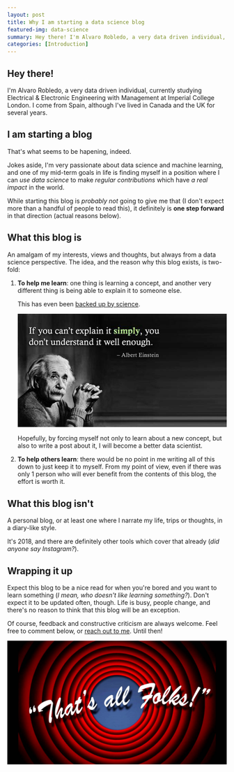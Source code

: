```yaml
---
layout: post
title: Why I am starting a data science blog
featured-img: data-science
summary: Hey there! I'm Alvaro Robledo, a very data driven individual, currently studying Electrical & Electronic Engineering with Management at Imperial College London. I'm very interested in data science and machine learning. Read more to find out!
categories: [Introduction]
---
```


## Hey there!

I'm Alvaro Robledo, a very data driven individual, currently studying Electrical & Electronic Engineering with Management at Imperial College London. I come from Spain, although I've lived in Canada and the UK for several years.

## I am starting a blog

That's what seems to be hapening, indeed.

Jokes aside, I'm very passionate about data science and machine learning, and one of my mid-term goals in life is finding myself in a position where I can *use data science* to make *regular contributions* which have *a real impact* in the world.

While starting this blog is *probably not* going to give me that (I don't expect more than a handful of people to read this), it definitely is **one step forward** in that direction (actual reasons below).

## What this blog is

An amalgam of my interests, views and thoughts, but always from a data science perspective. The idea, and the reason why this blog exists, is two-fold:

1. **To help me learn**: one thing is learning a concept, and another very different thing is being able to explain it to someone else.

	This has even been [backed up by science](http://ideas.time.com/2011/11/30/the-protege-effect/).

	![Albert Einstein never lies - quote](/assets/img/posts/einstein-quote.jpg "Albert Einstain never lies")

	Hopefully, by forcing myself not only to learn about a new concept, but also to write a post about it, I will become a better data scientist.

2. **To help others learn**: there would be no point in me writing all of this down to just keep it to myself. From my point of view, even if there was only 1 person who will ever benefit from the contents of this blog, the effort is worth it.

## What this blog isn't

A personal blog, or at least one where I narrate my life, trips or thoughts, in a diary-like style.

It's 2018, and there are definitely other tools which cover that already (*did anyone say Instagram?*).

## Wrapping it up

Expect this blog to be a nice read for when you're bored and you want to learn something (*I mean, who doesn't like learning something?*). Don't expect it to be updated often, though. Life is busy, people change, and there's no reason to think that this blog will be an exception.

Of course, feedback and constructive criticism are always welcome. Feel free to comment below, or [reach out to me](https://alvarorobledo.com/contact "Contact Me"). Until then!

![That's all folks - looney tunes](/assets/img/posts/thats-all-folks.jpg "That's all folks!")
